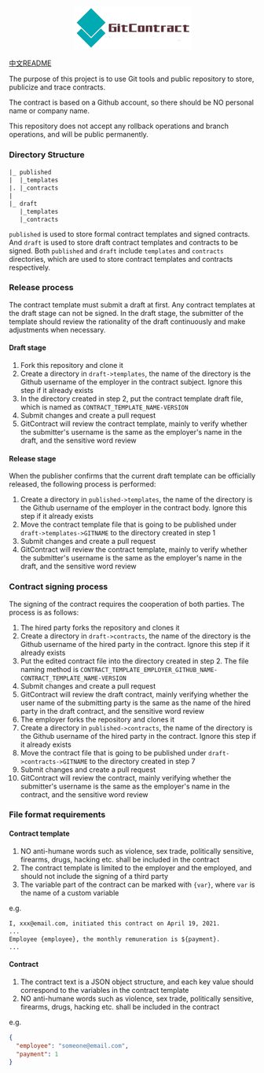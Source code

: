 <p align="center"><img width="240" src="https://github.com/GitContract/GitContract/blob/main/docs/logo.png?raw=true" alt="GitContract logo"></p>


[中文README](https://github.com/GitContract/GitContract/blob/main/docs/README_zh.md)

The purpose of this project is to use Git tools and public repository to store, publicize and trace contracts.

The contract is based on a Github account, so there should be NO personal name or company name.

This repository does not accept any rollback operations and branch operations, and will be public permanently.



### Directory Structure

```
|_ published
|  |_templates
|. |_contracts
|
|_ draft
   |_templates
   |_contracts
```

`published` is used to store formal contract templates and signed contracts. And `draft` is used to store draft contract templates and contracts to be signed. Both `published` and `draft` include `templates` and `contracts` directories, which are used to store contract templates and contracts respectively.



### Release process

The contract template must submit a draft at first. Any contract templates at the draft stage can not be signed. In the draft stage, the submitter of the template should review the rationality of the draft continuously and make adjustments when necessary.

#### Draft stage

1. Fork this repository and clone it
2. Create a directory in `draft->templates`, the name of the directory is the Github username of the employer in the contract subject. Ignore this step if it already exists
3. In the directory created in step 2, put the contract template draft file, which is named as `CONTRACT_TEMPLATE_NAME-VERSION`
4. Submit changes and create a pull request
5. GitContract will review the contract template, mainly to verify whether the submitter's username is the same as the employer's name in the draft, and the sensitive word review

#### Release stage

When the publisher confirms that the current draft template can be officially released, the following process is performed:

1. Create a directory in `published->templates`, the name of the directory is the Github username of the employer in the contract body. Ignore this step if it already exists
2. Move the contract template file that is going to be published under `draft->templates->GITNAME` to the directory created in step 1
3. Submit changes and create a pull request
4. GitContract will review the contract template, mainly to verify whether the submitter's username is the same as the employer's name in the draft, and the sensitive word review



### Contract signing process

The signing of the contract requires the cooperation of both parties. The process is as follows:

1. The hired party forks the repository and clones it
2. Create a directory in `draft->contracts`, the name of the directory is the Github username of the hired party in the contract. Ignore this step if it already exists
3. Put the edited contract file into the directory created in step 2. The file naming method is `CONTRACT_TEMPLATE_EMPLOYER_GITHUB_NAME-CONTRACT_TEMPLATE_NAME-VERSION`
4. Submit changes and create a pull request
5. GitContract will review the draft contract, mainly verifying whether the user name of the submitting party is the same as the name of the hired party in the draft contract, and the sensitive word review
6. The employer forks the repository and clones it
7. Create a directory in `published->contracts`, the name of the directory is the Github username of the hired party in the contract. Ignore this step if it already exists
8. Move the contract file that is going to be published under `draft->contracts->GITNAME` to the directory created in step 7
9. Submit changes and create a pull request
10. GitContract will review the contract, mainly verifying whether the submitter's username is the same as the employer's name in the contract, and the sensitive word review



### File format requirements

#### Contract template

1. NO anti-humane words such as violence, sex trade, politically sensitive, firearms, drugs, hacking etc. shall be included in the contract
2. The contract template is limited to the employer and the employed, and should not include the signing of a third party
3. The variable part of the contract can be marked with `{var}`, where `var` is the name of a custom variable

e.g.

```
I, xxx@email.com, initiated this contract on April 19, 2021.
...
Employee {employee}, the monthly remuneration is ${payment}.
...
```



#### Contract

1. The contract text is a JSON object structure, and each key value should correspond to the variables in the contract template
2. NO anti-humane words such as violence, sex trade, politically sensitive, firearms, drugs, hacking etc. shall be included in the contract

e.g.

```json
{
  "employee": "someone@email.com",
  "payment": 1
}
```

